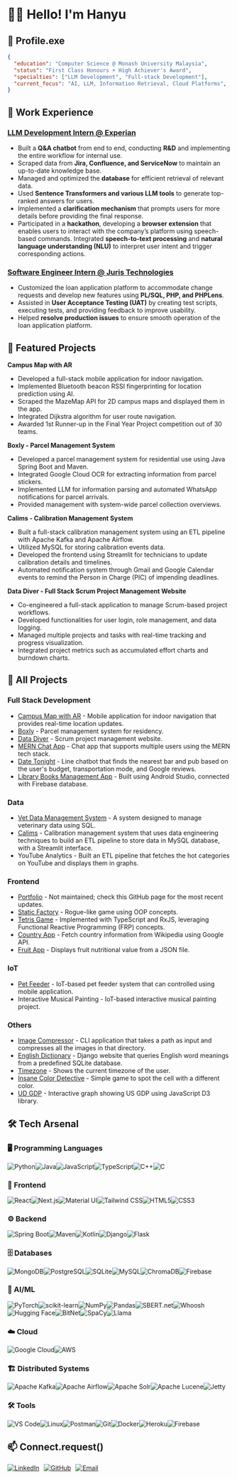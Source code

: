 # 👨‍💻 Hello! I'm Hanyu

## 🧠 Profile.exe

```json
{
  "education": "Computer Science @ Monash University Malaysia",
  "status": "First Class Honours + High Achiever's Award",
  "specialties": ["LLM Development", "Full-stack Development"],
  "current_focus": "AI, LLM, Information Retrieval, Cloud Platforms",
}
```
## 💼 Work Experience  

### [LLM Development Intern @ Experian](https://www.experian.com/)  
- Built a **Q&A chatbot** from end to end, conducting **R&D** and implementing the entire workflow for internal use.
- Scraped data from **Jira, Confluence, and ServiceNow** to maintain an up-to-date knowledge base.  
- Managed and optimized the **database** for efficient retrieval of relevant data.  
- Used **Sentence Transformers and various LLM tools** to generate top-ranked answers for users.  
- Implemented a **clarification mechanism** that prompts users for more details before providing the final response.  
- Participated in a **hackathon**, developing a **browser extension** that enables users to interact with the company’s platform using speech-based commands. Integrated **speech-to-text processing** and **natural language understanding (NLU)** to interpret user intent and trigger corresponding actions. 

### [Software Engineer Intern @ Juris Technologies](https://juristech.net/)  
- Customized the loan application platform to accommodate change requests and develop new features using **PL/SQL, PHP, and PHPLens**.
- Assisted in **User Acceptance Testing (UAT)** by creating test scripts, executing tests, and providing feedback to improve usability.
- Helped **resolve production issues** to ensure smooth operation of the loan application platform.

## 🚀 Featured Projects  

**Campus Map with AR**  
- Developed a full-stack mobile application for indoor navigation.  
- Implemented Bluetooth beacon RSSI fingerprinting for location prediction using AI.  
- Scraped the MazeMap API for 2D campus maps and displayed them in the app.  
- Integrated Dijkstra algorithm for user route navigation.  
- Awarded 1st Runner-up in the Final Year Project competition out of 30 teams.  

**Boxly - Parcel Management System**  
- Developed a parcel management system for residential use using Java Spring Boot and Maven.  
- Integrated Google Cloud OCR for extracting information from parcel stickers.  
- Implemented LLM for information parsing and automated WhatsApp notifications for parcel arrivals.  
- Provided management with system-wide parcel collection overviews.

**Calims - Calibration Management System**  
- Built a full-stack calibration management system using an ETL pipeline with Apache Kafka and Apache Airflow.  
- Utilized MySQL for storing calibration events data.  
- Developed the frontend using Streamlit for technicians to update calibration details and timelines.  
- Automated notification system through Gmail and Google Calendar events to remind the Person in Charge (PIC) of impending deadlines.

**Data Diver - Full Stack Scrum Project Management Website**  
- Co-engineered a full-stack application to manage Scrum-based project workflows.  
- Developed functionalities for user login, role management, and data logging.  
- Managed multiple projects and tasks with real-time tracking and progress visualization.  
- Integrated project metrics such as accumulated effort charts and burndown charts.

## 💼 All Projects

### Full Stack Development
- [Campus Map with AR](https://github.com/pbearc/campus-map-with-ar) - Mobile application for indoor navigation that provides real-time location updates.
- [Boxly](https://github.com/pbearc/boxly) - Parcel management system for residency.
- [Data Diver](https://github.com/pbearc/data-diver-project-management-website) - Scrum project management website.
- [MERN Chat App](https://github.com/pbearc/mern-chat-app) - Chat app that supports multiple users using the MERN tech stack.
- [Date Tonight](https://github.com/pbearc/final-pbc) - Line chatbot that finds the nearest bar and pub based on the user's budget, transportation mode, and Google reviews.
- [Library Books Management App](https://github.com/pbearc/Book-app) - Built using Android Studio, connected with Firebase database.

### Data
- [Vet Data Management System](https://github.com/pbearc/vet-dms) - A system designed to manage veterinary data using SQL.
- [Calims](https://github.com/pbearc/dlweek) - Calibration management system that uses data engineering techniques to build an ETL pipeline to store data in MySQL database, with a Streamlit interface.
- YouTube Analytics - Built an ETL pipeline that fetches the hot categories on YouTube and displays them in graphs.

### Frontend
- [Portfolio](behhanyu.github.io) - Not maintained; check this GitHub page for the most recent updates.
- [Static Factory](https://github.com/pbearc/static-factory-oop) - Rogue-like game using OOP concepts.
- [Tetris Game](https://github.com/pbearc/tetris-game-using-typescript) - Implemented with TypeScript and RxJS, leveraging Functional Reactive Programming (FRP) concepts.
- [Country App](https://github.com/pbearc/Country-App) - Fetch country information from Wikipedia using Google API.
- [Fruit App](https://github.com/pbearc/Fruit-App) - Displays fruit nutritional value from a JSON file.

### IoT
- [Pet Feeder](https://github.com/pbearc/pet-feeder-iot) - IoT-based pet feeder system that can controlled using mobile application.
- Interactive Musical Painting - IoT-based interactive musical painting project.

### Others
- [Image Compressor](https://github.com/pbearc/image-compressor) - CLI application that takes a path as input and compresses all the images in that directory.
- [English Dictionary](https://github.com/pbearc/englishdictionary) - Django website that queries English word meanings from a predefined SQLite database.
- [Timezone](https://github.com/pbearc/Timezone) - Shows the current timezone of the user.
- [Insane Color Detective](https://github.com/pbearc/Insane-Colour-Detective) - Simple game to spot the cell with a different color.
- [UD GDP](https://github.com/pbearc/US-GDP) - Interactive graph showing US GDP using JavaScript D3 library.

## 🛠️ Tech Arsenal  

### 🖥️ Programming Languages  
<div style="display: flex; flex-wrap: wrap;">
  <img src="https://img.shields.io/badge/Python-3776AB?style=for-the-badge&logo=python&logoColor=white" alt="Python" />  
  <img src="https://img.shields.io/badge/Java-007396?style=for-the-badge&logo=java&logoColor=white" alt="Java" />  
  <img src="https://img.shields.io/badge/JavaScript-F7DF1E?style=for-the-badge&logo=javascript&logoColor=black" alt="JavaScript" />  
  <img src="https://img.shields.io/badge/TypeScript-3178C6?style=for-the-badge&logo=typescript&logoColor=white" alt="TypeScript" />  
  <img src="https://img.shields.io/badge/C++-00599C?style=for-the-badge&logo=c%2B%2B&logoColor=white" alt="C++" />  
  <img src="https://img.shields.io/badge/C-A8B9CC?style=for-the-badge&logo=c&logoColor=white" alt="C" />  
</div>

### 🎨 Frontend  
<div style="display: flex; flex-wrap: wrap;">
  <img src="https://img.shields.io/badge/React-61DAFB?style=for-the-badge&logo=react&logoColor=black" alt="React" />  
  <img src="https://img.shields.io/badge/Next.js-000000?style=for-the-badge&logo=next.js&logoColor=white" alt="Next.js" />  
  <img src="https://img.shields.io/badge/Material%20UI-007FFF?style=for-the-badge&logo=mui&logoColor=white" alt="Material UI" />  
  <img src="https://img.shields.io/badge/Tailwind%20CSS-38B2AC?style=for-the-badge&logo=tailwind-css&logoColor=white" alt="Tailwind CSS" />  
  <img src="https://img.shields.io/badge/HTML5-E34F26?style=for-the-badge&logo=html5&logoColor=white" alt="HTML5" />  
  <img src="https://img.shields.io/badge/CSS3-1572B6?style=for-the-badge&logo=css3&logoColor=white" alt="CSS3" />  
</div>

### ⚙️ Backend  
<div style="display: flex; flex-wrap: wrap;">
  <img src="https://img.shields.io/badge/Spring%20Boot-6DB33F?style=for-the-badge&logo=spring-boot&logoColor=white" alt="Spring Boot" />  
  <img src="https://img.shields.io/badge/Maven-C71A36?style=for-the-badge&logo=apache-maven&logoColor=white" alt="Maven" />  
  <img src="https://img.shields.io/badge/Kotlin-0095D5?style=for-the-badge&logo=kotlin&logoColor=white" alt="Kotlin" />  
  <img src="https://img.shields.io/badge/Django-092E20?style=for-the-badge&logo=django&logoColor=white" alt="Django" />  
  <img src="https://img.shields.io/badge/Flask-000000?style=for-the-badge&logo=flask&logoColor=white" alt="Flask" />  
</div>

### 🗄️ Databases  
<div style="display: flex; flex-wrap: wrap;">
  <img src="https://img.shields.io/badge/MongoDB-47A248?style=for-the-badge&logo=mongodb&logoColor=white" alt="MongoDB" />  
  <img src="https://img.shields.io/badge/PostgreSQL-336791?style=for-the-badge&logo=postgresql&logoColor=white" alt="PostgreSQL" />  
  <img src="https://img.shields.io/badge/SQLite-003B57?style=for-the-badge&logo=sqlite&logoColor=white" alt="SQLite" />  
  <img src="https://img.shields.io/badge/MySQL-4479A1?style=for-the-badge&logo=mysql&logoColor=white" alt="MySQL" />  
  <img src="https://img.shields.io/badge/ChromaDB-FF9900?style=for-the-badge&logo=amazon-dynamodb&logoColor=white" alt="ChromaDB" />  
  <img src="https://img.shields.io/badge/Firebase-FFCA28?style=for-the-badge&logo=firebase&logoColor=white" alt="Firebase" />  
</div>

### 🤖 AI/ML  
<div style="display: flex; flex-wrap: wrap;">
  <img src="https://img.shields.io/badge/PyTorch-EE4C2C?style=for-the-badge&logo=pytorch&logoColor=white" alt="PyTorch" />  
  <img src="https://img.shields.io/badge/scikit--learn-F7931E?style=for-the-badge&logo=scikit-learn&logoColor=black" alt="scikit-learn" />  
  <img src="https://img.shields.io/badge/NumPy-013243?style=for-the-badge&logo=numpy&logoColor=white" alt="NumPy" />  
  <img src="https://img.shields.io/badge/Pandas-150458?style=for-the-badge&logo=pandas&logoColor=white" alt="Pandas" />  
  <img src="https://img.shields.io/badge/SBERT.net-0088CC?style=for-the-badge&logo=semantic-web&logoColor=white" alt="SBERT.net" />  
  <img src="https://img.shields.io/badge/Whoosh-FFA500?style=for-the-badge&logo=apache&logoColor=white" alt="Whoosh" />  
  <img src="https://img.shields.io/badge/Hugging%20Face-FFCC00?style=for-the-badge&logo=huggingface&logoColor=black" alt="Hugging Face" />  
  <img src="https://img.shields.io/badge/BitNet-0066FF?style=for-the-badge&logo=deep-learning&logoColor=white" alt="BitNet" />  
  <img src="https://img.shields.io/badge/SpaCy-09A3D5?style=for-the-badge&logo=spacy&logoColor=white" alt="SpaCy" />  
  <img src="https://img.shields.io/badge/Llama-FF3366?style=for-the-badge&logo=llama&logoColor=white" alt="Llama" />  
</div>

### ☁️ Cloud  
<div style="display: flex; flex-wrap: wrap;">
  <img src="https://img.shields.io/badge/Google%20Cloud-4285F4?style=for-the-badge&logo=google-cloud&logoColor=white" alt="Google Cloud" />  
  <img src="https://img.shields.io/badge/Amazon%20AWS-232F3E?style=for-the-badge&logo=amazon-aws&logoColor=white" alt="AWS" />  
</div>

### 🏗️ Distributed Systems  
<div style="display: flex; flex-wrap: wrap;">
  <img src="https://img.shields.io/badge/Apache%20Kafka-231F20?style=for-the-badge&logo=apache-kafka&logoColor=white" alt="Apache Kafka" />  
  <img src="https://img.shields.io/badge/Apache%20Airflow-0177B7?style=for-the-badge&logo=apache-airflow&logoColor=white" alt="Apache Airflow" />  
  <img src="https://img.shields.io/badge/Apache%20Solr-FF9900?style=for-the-badge&logo=apache-solr&logoColor=white" alt="Apache Solr" />  
  <img src="https://img.shields.io/badge/Apache%20Lucene-CC6600?style=for-the-badge&logo=apache-lucene&logoColor=white" alt="Apache Lucene" />  
  <img src="https://img.shields.io/badge/Jetty-3F3F3F?style=for-the-badge&logo=jetty&logoColor=white" alt="Jetty" />  
</div>

### 🛠️ Tools  
<div style="display: flex; flex-wrap: wrap;">
  <img src="https://img.shields.io/badge/VS%20Code-007ACC?style=for-the-badge&logo=visual-studio-code&logoColor=white" alt="VS Code" />  
  <img src="https://img.shields.io/badge/Linux-FCC624?style=for-the-badge&logo=linux&logoColor=black" alt="Linux" />  
  <img src="https://img.shields.io/badge/Postman-FF6C37?style=for-the-badge&logo=postman&logoColor=white" alt="Postman" />  
  <img src="https://img.shields.io/badge/Git-F05032?style=for-the-badge&logo=git&logoColor=white" alt="Git" />  
  <img src="https://img.shields.io/badge/Docker-2496ED?style=for-the-badge&logo=docker&logoColor=white" alt="Docker" />  
  <img src="https://img.shields.io/badge/Heroku-430098?style=for-the-badge&logo=heroku&logoColor=white" alt="Heroku" />  
  <img src="https://img.shields.io/badge/Firebase-FFCA28?style=for-the-badge&logo=firebase&logoColor=white" alt="Firebase" />  
</div>

## 📫 Connect.request()  

<div style="display: flex; gap: 10px;">
    <a href="https://www.linkedin.com/in/hanyu-beh-188971223/">
        <img src="https://img.shields.io/badge/LinkedIn-0077B5?style=for-the-badge&logo=linkedin&logoColor=white" alt="LinkedIn" />
    </a>  
    <a href="https://github.com/pbearc">
        <img src="https://img.shields.io/badge/GitHub-181717?style=for-the-badge&logo=github&logoColor=white" alt="GitHub" />
    </a>  
    <a href="mailto:bhanyu3006@gmail.com">
        <img src="https://img.shields.io/badge/Email-D14836?style=for-the-badge&logo=gmail&logoColor=white" alt="Email" />
    </a>  
</div>



